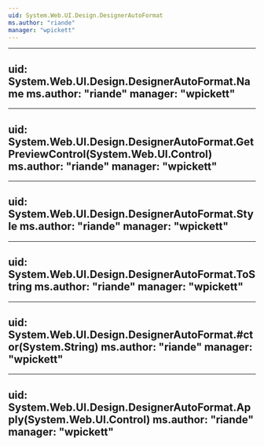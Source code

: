 ```yaml
---
uid: System.Web.UI.Design.DesignerAutoFormat
ms.author: "riande"
manager: "wpickett"
---
```


---
uid: System.Web.UI.Design.DesignerAutoFormat.Name
ms.author: "riande"
manager: "wpickett"
---

---
uid: System.Web.UI.Design.DesignerAutoFormat.GetPreviewControl(System.Web.UI.Control)
ms.author: "riande"
manager: "wpickett"
---

---
uid: System.Web.UI.Design.DesignerAutoFormat.Style
ms.author: "riande"
manager: "wpickett"
---

---
uid: System.Web.UI.Design.DesignerAutoFormat.ToString
ms.author: "riande"
manager: "wpickett"
---

---
uid: System.Web.UI.Design.DesignerAutoFormat.#ctor(System.String)
ms.author: "riande"
manager: "wpickett"
---

---
uid: System.Web.UI.Design.DesignerAutoFormat.Apply(System.Web.UI.Control)
ms.author: "riande"
manager: "wpickett"
---
